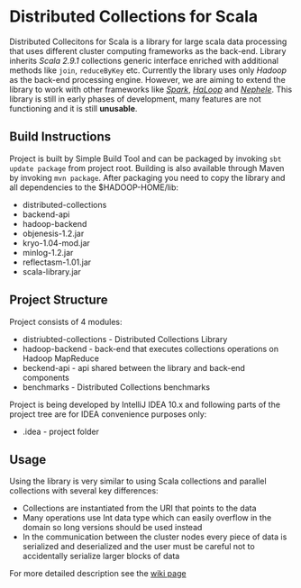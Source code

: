 # Distributed Collections for Scala

Distributed Collecitons for Scala is a library for large scala data processing that uses different cluster computing frameworks as the back-end. Library inherits *Scala 2.9.1* collections generic interface enriched with additional methods like `join`, `reduceByKey` etc.
Currently the library uses only *Hadoop* as the back-end processing engine. However, we are aiming to extend the library to work with other frameworks like [*Spark*](www.spark-project.org ""), [*HaLoop*](http://code.google.com/p/haloop/ "") and [*Nephele*](http://www.stratosphere.eu/).
This library is still in early phases of development, many features are not functioning and it is still **unusable**.

## Build Instructions

Project is built by Simple Build Tool and can be packaged by invoking `sbt update package` from project root. Building is also available through Maven by invoking `mvn package`.
After packaging you need to copy the library and all dependencies to the $HADOOP-HOME/lib:

 * distributed-collections
 * backend-api
 * hadoop-backend
 * objenesis-1.2.jar
 * kryo-1.04-mod.jar
 * minlog-1.2.jar
 * reflectasm-1.01.jar
 * scala-library.jar

## Project Structure

Project consists of 4 modules:

 * distriubted-collections - Distributed Collections Library
 * hadoop-backend - back-end that executes collections operations on Hadoop MapReduce
 * beckend-api - api shared between the library and back-end components
 * benchmarks - Distributed Collections benchmarks

Project is being developed by IntelliJ IDEA 10.x and following parts of the project tree are for IDEA convenience purposes only:

  * .idea - project folder

## Usage

Using the library is very similar to using Scala collections and parallel collections with several key differences:

  * Collections are instantiated from the URI that points to the data
  * Many operations use Int data type which can easily overflow in the domain so long versions should be used instead
  * In the communication between the cluster nodes every piece of data is serialized and deserialized and the user must be careful not to accidentally serialize larger blocks of data

 For more detailed description see the [wiki page](http://github.com/scala-incubator/distributed-collections/wiki "")